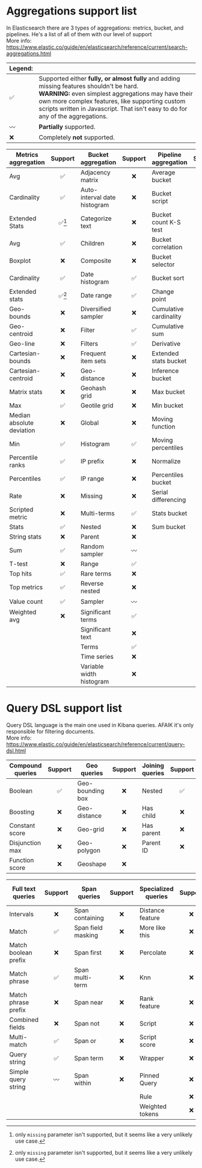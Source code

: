 # Aggregations support list

In Elasticsearch there are 3 types of aggregations: metrics, bucket, and pipelines. He's a list of all of them with our level of support<br>
More info: https://www.elastic.co/guide/en/elasticsearch/reference/current/search-aggregations.html

| Legend:            | <!-- -->                                                                                                                                                                                                                                                                       |
|--------------------|--------------------------------------------------------------------------------------------------------------------------------------------------------------------------------------------------------------------------------------------------------------------------------|
| :white_check_mark: | Supported either <b>fully, or almost fully </b>and adding missing features shouldn't be hard.<br><b>WARNING:</b> even simplest aggregations may have their own more complex features, like supporting custom scripts written in Javascript. That isn't easy to do for any of the aggregations. |
| :wavy_dash:        | <b>Partially</b> supported.                                                                                                                                                                                                                                                    |
| :x:                | Completely <b>not</b> supported.                                                                                                                                                                                                                                               |

 Metrics aggregation       |        Support         | Bucket aggregation           |      Support       | Pipeline aggregation   |      Support       |
---------------------------|:----------------------:|------------------------------|:------------------:|------------------------|:------------------:|
 Avg                       |   :white_check_mark:   | Adjacency matrix             |        :x:         | Average bucket         | :white_check_mark: |
 Cardinality               |   :white_check_mark:   | Auto-interval date histogram |        :x:         | Bucket script          |        :x:         |
 Extended Stats            | :white_check_mark:[^1] | Categorize text              |        :x:         | Bucket count K-S test  |        :x:         |
 Avg                       |   :white_check_mark:   | Children                     |        :x:         | Bucket correlation     |        :x:         |
 Boxplot                   |          :x:           | Composite                    |        :x:         | Bucket selector        |        :x:         |
 Cardinality               |   :white_check_mark:   | Date histogram               | :white_check_mark: | Bucket sort            |        :x:         |
 Extended stats            | :white_check_mark:[^1] | Date range                   | :white_check_mark: | Change point           |        :x:         |
 Geo-bounds                |          :x:           | Diversified sampler          |        :x:         | Cumulative cardinality |        :x:         |
 Geo-centroid              |          :x:           | Filter                       | :white_check_mark: | Cumulative sum         | :white_check_mark: |
 Geo-line                  |          :x:           | Filters                      | :white_check_mark: | Derivative             | :white_check_mark: |
 Cartesian-bounds          |          :x:           | Frequent item sets           |        :x:         | Extended stats bucket  |        :x:         |
 Cartesian-centroid        |          :x:           | Geo-distance                 |        :x:         | Inference bucket       |        :x:         |
 Matrix stats              |          :x:           | Geohash grid                 |        :x:         | Max bucket             | :white_check_mark: |
 Max                       |   :white_check_mark:   | Geotile grid                 |        :x:         | Min bucket             | :white_check_mark: |
 Median absolute deviation |          :x:           | Global                       |        :x:         | Moving function        |    :wavy_dash:     |
 Min                       |   :white_check_mark:   | Histogram                    | :white_check_mark: | Moving percentiles     |        :x:         |
 Percentile ranks          |   :white_check_mark:   | IP prefix                    |        :x:         | Normalize              |        :x:         |
 Percentiles               |   :white_check_mark:   | IP range                     |        :x:         | Percentiles bucket     |        :x:         |
 Rate                      |          :x:           | Missing                      |        :x:         | Serial differencing    | :white_check_mark: |
 Scripted metric           |          :x:           | Multi-terms                  | :white_check_mark: | Stats bucket           |        :x:         |
 Stats                     |   :white_check_mark:   | Nested                       |        :x:         | Sum bucket             | :white_check_mark: |
 String stats              |          :x:           | Parent                       |        :x:         |
 Sum                       |   :white_check_mark:   | Random sampler               |    :wavy_dash:     |
 T-test                    |          :x:           | Range                        | :white_check_mark: |
 Top hits                  |   :white_check_mark:   | Rare terms                   |        :x:         |
 Top metrics               |   :white_check_mark:   | Reverse nested               |        :x:         |
 Value count               |   :white_check_mark:   | Sampler                      |    :wavy_dash:     |
 Weighted avg              |          :x:           | Significant terms            | :white_check_mark: |
|                          |                        | Significant text             |        :x:         |
|                          |                        | Terms                        | :white_check_mark: |
|                          |                        | Time series                  |        :x:         |
|                          |                        | Variable width histogram     |        :x:         |

[^1]: only `missing` parameter isn't supported, but it seems like a very unlikely use case.

# Query DSL support list

Query DSL language is the main one used in Kibana queries. AFAIK it's only responsible for filtering documents.<br>
More info: https://www.elastic.co/guide/en/elasticsearch/reference/current/query-dsl.html

 Compound queries |      Support       | Geo queries      | Support | Joining queries |      Support       | Other          |      Support       |
|-----------------|:------------------:|------------------|:-------:|-----------------|:------------------:|----------------|:------------------:|
| Boolean         | :white_check_mark: | Geo-bounding box |   :x:   | Nested          | :white_check_mark: | Match all      | :white_check_mark: |
| Boosting        |        :x:         | Geo-distance     |   :x:   | Has child       |        :x:         | Match none     |        :x:         | 
| Constant score  |        :x:         | Geo-grid         |   :x:   | Has parent      |        :x:         | Text expansion |        :x:         |
| Disjunction max |        :x:         | Geo-polygon      |   :x:   | Parent ID       |        :x:         | Shape          |        :x:         |
| Function score  |        :x:         | Geoshape         |   :x:   |

 Full text queries     |      Support       | Span queries       | Support | Specialized queries  | Support | Term-level queries |      Support       |
|----------------------|:------------------:|--------------------|:-------:|----------------------|:-------:|--------------------|:------------------:|
| Intervals            |        :x:         | Span containing    |   :x:   | Distance feature     |   :x:   | Exists             | :white_check_mark: |
| Match                | :white_check_mark: | Span field masking |   :x:   | More like this       |   :x:   | Fuzzy              |        :x:         |
| Match boolean prefix |        :x:         | Span first         |   :x:   | Percolate            |   :x:   | IDs                | :white_check_mark: |
| Match phrase         | :white_check_mark: | Span multi-term    |   :x:   | Knn                  |   :x:   | Prefix             | :white_check_mark: |
| Match phrase prefix  |        :x:         | Span near          |   :x:   | Rank feature         |   :x:   | Range              | :white_check_mark: |
| Combined fields      |        :x:         | Span not           |   :x:   | Script               |   :x:   | Regexp             | :white_check_mark: |
| Multi-match          | :white_check_mark: | Span or            |   :x:   | Script score         |   :x:   | Term               | :white_check_mark: |
| Query string         | :white_check_mark: | Span term          |   :x:   | Wrapper              |   :x:   | Terms              | :white_check_mark: |
| Simple query string  |    :wavy_dash:     | Span within        |   :x:   | Pinned Query         |   :x:   | Terms set          |        :x:         |
|                      |                    |                    |         | Rule                 |   :x:   | Wildcard           | :white_check_mark: |
|                      |                    |                    |         | Weighted tokens      |   :x:   |